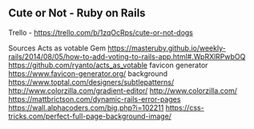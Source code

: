 ## Cute or Not - Ruby on Rails



Trello - https://trello.com/b/1zqOcRps/cute-or-not-dogs


Sources
Acts as votable Gem
https://masteruby.github.io/weekly-rails/2014/08/05/how-to-add-voting-to-rails-app.html#.WpRXlRPwbOQ
https://github.com/ryanto/acts_as_votable
favicon generator https://www.favicon-generator.org/ 
background https://www.toptal.com/designers/subtlepatterns/ 
http://www.colorzilla.com/gradient-editor/
http://www.colorzilla.com/
https://mattbrictson.com/dynamic-rails-error-pages
https://wall.alphacoders.com/big.php?i=102211
https://css-tricks.com/perfect-full-page-background-image/
